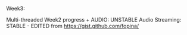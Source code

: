 Week3:

Multi-threaded Week2 progress + AUDIO: UNSTABLE
Audio Streaming: STABLE - EDITED from https://gist.github.com/fopina/
